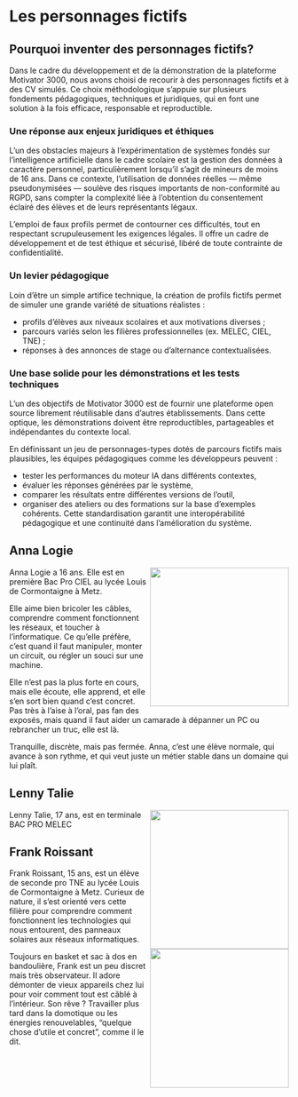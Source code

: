 # Les personnages fictifs

## Pourquoi inventer des personnages fictifs?

Dans le cadre du développement et de la démonstration de la plateforme Motivator 3000, nous avons choisi de recourir à des personnages fictifs et à des CV simulés. Ce choix méthodologique s’appuie sur plusieurs fondements pédagogiques, techniques et juridiques, qui en font une solution à la fois efficace, responsable et reproductible.

### Une réponse aux enjeux juridiques et éthiques
L’un des obstacles majeurs à l’expérimentation de systèmes fondés sur l’intelligence artificielle dans le cadre scolaire est la gestion des données à caractère personnel, particulièrement lorsqu’il s’agit de mineurs de moins de 16 ans. Dans ce contexte, l’utilisation de données réelles — même pseudonymisées — soulève des risques importants de non-conformité au RGPD, sans compter la complexité liée à l’obtention du consentement éclairé des élèves et de leurs représentants légaux.

L’emploi de faux profils permet de contourner ces difficultés, tout en respectant scrupuleusement les exigences légales. Il offre un cadre de développement et de test éthique et sécurisé, libéré de toute contrainte de confidentialité.

### Un levier pédagogique
Loin d’être un simple artifice technique, la création de profils fictifs permet de simuler une grande variété de situations réalistes :
- profils d’élèves aux niveaux scolaires et aux motivations diverses ;
- parcours variés selon les filières professionnelles (ex. MELEC, CIEL, TNE) ;
- réponses à des annonces de stage ou d’alternance contextualisées.

### Une base solide pour les démonstrations et les tests techniques
L’un des objectifs de Motivator 3000 est de fournir une plateforme open source librement réutilisable dans d’autres établissements. Dans cette optique, les démonstrations doivent être reproductibles, partageables et indépendantes du contexte local.

En définissant un jeu de personnages-types dotés de parcours fictifs mais plausibles, les équipes pédagogiques comme les développeurs peuvent :
- tester les performances du moteur IA dans différents contextes,
- évaluer les réponses générées par le système,
- comparer les résultats entre différentes versions de l’outil,
- organiser des ateliers ou des formations sur la base d’exemples cohérents.
Cette standardisation garantit une interopérabilité pédagogique et une continuité dans l’amélioration du système.


## Anna Logie

<img align="right" src="https://github.com/user-attachments/assets/80503c4d-f916-4101-805e-064c69a92dcc" height="250">
Anna Logie a 16 ans. Elle est en première Bac Pro CIEL au lycée Louis de Cormontaigne à Metz.

Elle aime bien bricoler les câbles, comprendre comment fonctionnent les réseaux, et toucher à l’informatique. Ce qu’elle préfère, c’est quand il faut manipuler, monter un circuit, ou régler un souci sur une machine.

Elle n’est pas la plus forte en cours, mais elle écoute, elle apprend, et elle s’en sort bien quand c’est concret. Pas très à l’aise à l’oral, pas fan des exposés, mais quand il faut aider un camarade à dépanner un PC ou rebrancher un truc, elle est là.

Tranquille, discrète, mais pas fermée. Anna, c’est une élève normale, qui avance à son rythme, et qui veut juste un métier stable dans un domaine qui lui plaît.




## Lenny Talie

<img align="right" src="https://github.com/user-attachments/assets/0265d4e6-7c67-406c-ada0-0d1f29e613ec" height="250">
Lenny Talie, 17 ans, est en terminale BAC PRO MELEC



## Frank Roissant
<img align="right" src="https://github.com/user-attachments/assets/eff609c2-8440-4963-bb13-b17ab570b790" height ="250">
Frank Roissant, 15 ans, est un élève de seconde pro TNE au lycée Louis de Cormontaigne à Metz. Curieux de nature, il s’est orienté vers cette filière pour comprendre comment fonctionnent les technologies qui nous entourent, des panneaux solaires aux réseaux informatiques.

Toujours en basket et sac à dos en bandoulière, Frank est un peu discret mais très observateur. Il adore démonter de vieux appareils chez lui pour voir comment tout est câblé à l’intérieur. Son rêve ? Travailler plus tard dans la domotique ou les énergies renouvelables, “quelque chose d’utile et concret”, comme il le dit.




